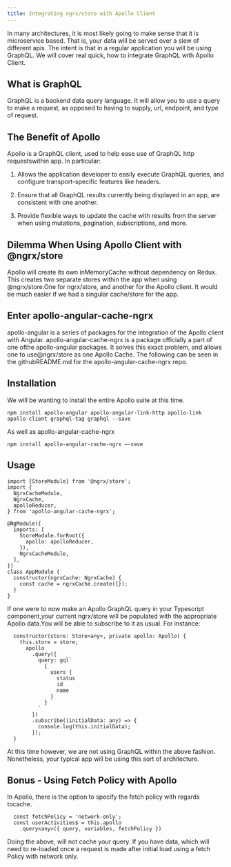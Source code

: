 ```yaml
---
title: Integrating ngrx/store with Apollo Client
---
```


In many architectures, it is most likely going to make sense that it is
microservice based. That is, your data will be served over a slew of
different apis. The intent is that in a regular application you will be
using GraphQL. We will cover real quick, how to integrate GraphQL with
Apollo Client.

 What is GraphQL 
----------------

GraphQL is a backend data query language. It will allow you to use a
query to make a request, as opposed to having to supply, url, endpoint,
and type of request.

 The Benefit of Apollo 
----------------------

Apollo is a GraphQL client, used to help ease use of GraphQL http
requestswithin app. In particular:

1.  Allows the application developer to easily execute GraphQL queries,
    and configure transport-specific features like headers.

2.  Ensure that all GraphQL results currently being displayed in an app,
    are consistent with one another.

3.  Provide flexible ways to update the cache with results from the
    server when using mutations, pagination, subscriptions, and more.

 Dilemma When Using Apollo Client with \@ngrx/store 
---------------------------------------------------

Apollo will create its own inMemoryCache without dependency on Redux.
This creates two separate stores within the app when using
\@ngrx/store.One for ngrx/store, and another for the Apollo client. It
would be much easier if we had a singular cache/store for the app.

 Enter apollo-angular-cache-ngrx 
--------------------------------

apollo-angular is a series of packages for the integration of the Apollo
client with Angular. apollo-angular-cache-ngrx is a package officially a
part of one ofthe apollo-angular packages. It solves this exact problem,
and allows one to use\@ngrx/store as one Apollo Cache. The following can
be seen in the githubREADME.md for the apollo-angular-cache-ngrx repo.

 Installation 
-------------

We will be wanting to install the entire Apollo suite at this time.

    npm install apollo-angular apollo-angular-link-http apollo-link apollo-client graphql-tag graphql --save

As well as apollo-angular-cache-ngrx

    npm install apollo-angular-cache-ngrx —-save

 Usage 
------

    import {StoreModule} from '@ngrx/store';
    import {
      NgrxCacheModule,
      NgrxCache,
      apolloReducer,
    } from 'apollo-angular-cache-ngrx';

    @NgModule({
      imports: [
        StoreModule.forRoot({
          apollo: apolloReducer,
        }),
        NgrxCacheModule,
      ],
    })
    class AppModule {
      constructor(ngrxCache: NgrxCache) {
        const cache = ngrxCache.create({});
      }
    }

If one were to now make an Apollo GraphQL query in your Typescript
component,your current ngrx/store will be populated with the appropriate
Apollo data.You will be able to subscribe to it as usual. For instance:

      constructor(store: Store<any>, private apollo: Apollo) {
        this.store = store;
          apollo
            .query({
              query: gql`
                {
                  users {
                    status
                    id
                    name
                  }
                }
              `
            })
            .subscribe((initialData: any) => {
              console.log(this.initialData);
            });
      }

At this time however, we are not using GraphQL within the above fashion.
Nonetheless, your typical app will be using this sort of architecture.

 Bonus - Using Fetch Policy with Apollo 
---------------------------------------

In Apollo, there is the option to specify the fetch policy with regards
tocache.

      const fetchPolicy = 'network-only';
      const userActivities$ = this.apollo
        .query<any>({ query, variables, fetchPolicy })

Doing the above, will not cache your query. If you have data, which will
need to re-loaded once a request is made after initial load using a
fetch Policy with network only.
